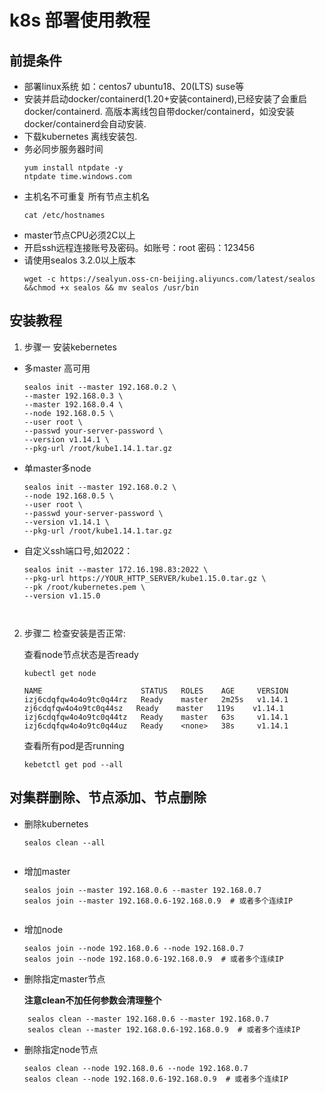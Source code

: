 # k8s 部署使用教程
## 前提条件
* 部署linux系统 如：centos7 ubuntu18、20(LTS) suse等
* 安装并启动docker/containerd(1.20+安装containerd),已经安装了会重启docker/containerd. 高版本离线包自带docker/containerd，如没安装docker/containerd会自动安装.
* 下载kubernetes 离线安装包.
* 务必同步服务器时间
    ```
    yum install ntpdate -y
    ntpdate time.windows.com
* 主机名不可重复 所有节点主机名
    ```
    cat /etc/hostnames  
* master节点CPU必须2C以上
* 开启ssh远程连接账号及密码。如账号：root 密码：123456
* 请使用sealos 3.2.0以上版本
    ```
    wget -c https://sealyun.oss-cn-beijing.aliyuncs.com/latest/sealos &&chmod +x sealos && mv sealos /usr/bin 
## 安装教程
1. 步骤一 安装kebernetes
* 多master 高可用
    ```
    sealos init --master 192.168.0.2 \
    --master 192.168.0.3 \
    --master 192.168.0.4 \
    --node 192.168.0.5 \
    --user root \
    --passwd your-server-password \
    --version v1.14.1 \
    --pkg-url /root/kube1.14.1.tar.gz 
   
* 单master多node
    ```
    sealos init --master 192.168.0.2 \
    --node 192.168.0.5 \
    --user root \
    --passwd your-server-password \
    --version v1.14.1 \
    --pkg-url /root/kube1.14.1.tar.gz

* 自定义ssh端口号,如2022：
    ```
    sealos init --master 172.16.198.83:2022 \
    --pkg-url https://YOUR_HTTP_SERVER/kube1.15.0.tar.gz \
    --pk /root/kubernetes.pem \
    --version v1.15.0



2. 步骤二  检查安装是否正常:
    
    查看node节点状态是否ready
    ```
    kubectl get node
    ```
    ```
    NAME                      STATUS   ROLES    AGE     VERSION
    izj6cdqfqw4o4o9tc0q44rz   Ready    master   2m25s   v1.14.1
    zj6cdqfqw4o4o9tc0q44sz   Ready    master   119s    v1.14.1
    izj6cdqfqw4o4o9tc0q44tz   Ready    master   63s     v1.14.1
    izj6cdqfqw4o4o9tc0q44uz   Ready    <none>   38s     v1.14.1

    ``` 
    查看所有pod是否running    
    ```
    kebetctl get pod --all 

## 对集群删除、节点添加、节点删除
* 删除kubernetes
    ```
    sealos clean --all


* 增加master
    ```
    sealos join --master 192.168.0.6 --master 192.168.0.7
    sealos join --master 192.168.0.6-192.168.0.9  # 或者多个连续IP


* 增加node
    ```
    sealos join --node 192.168.0.6 --node 192.168.0.7
    sealos join --node 192.168.0.6-192.168.0.9  # 或者多个连续IP
    
* 删除指定master节点
  
    **注意clean不加任何参数会清理整个**
```
    sealos clean --master 192.168.0.6 --master 192.168.0.7
    sealos clean --master 192.168.0.6-192.168.0.9  # 或者多个连续IP
```    

* 删除指定node节点
    ```
    sealos clean --node 192.168.0.6 --node 192.168.0.7
    sealos clean --node 192.168.0.6-192.168.0.9  # 或者多个连续IP
